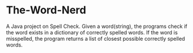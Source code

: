 # The-Word-Nerd
A Java project on Spell Check. Given a word(string), the programs check if the word exists in a dictionary of correctly spelled words. If the word is misspelled, the program returns a list of closest possible correctly spelled words.

